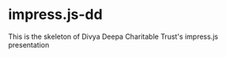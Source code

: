 impress.js-dd
=============

This is the skeleton of Divya Deepa Charitable Trust's impress.js presentation
